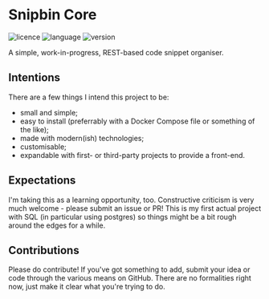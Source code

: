 # Snipbin Core

![licence](https://img.shields.io/github/license/htbrown/snipbin-core?style=flat-square)
![language](https://img.shields.io/github/languages/top/htbrown/snipbin-core?style=flat-square)
![version](https://img.shields.io/github/package-json/v/htbrown/snipbin-core?color=%23ff7d33&style=flat-square)

A simple, work-in-progress, REST-based code snippet organiser.

## Intentions

There are a few things I intend this project to be:
- small and simple;
- easy to install (preferrably with a Docker Compose file or something of the like);
- made with modern(ish) technologies;
- customisable;
- expandable with first- or third-party projects to provide a front-end.

## Expectations

I'm taking this as a learning opportunity, too. Constructive criticism is very much welcome - please submit an issue or PR! This is my first actual project with SQL (in particular using postgres) so things might be a bit rough around the edges for a while.

## Contributions

Please do contribute! If you've got something to add, submit your idea or code through the various means on GitHub. There are no formalities right now, just make it clear what you're trying to do.
